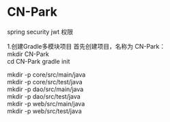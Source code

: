 # CN-Park
spring security jwt  权限

1.创建Gradle多模块项目
首先创建项目，名称为 CN-Park： <br/>
mkdir CN-Park <br/>
cd CN-Park
gradle init

mkdir -p core/src/main/java <br/>
mkdir -p core/src/test/java <br/>
mkdir -p dao/src/main/java <br/>
mkdir -p dao/src/test/java <br/>
mkdir -p web/src/main/java <br/>
mkdir -p web/src/test/java <br/>
